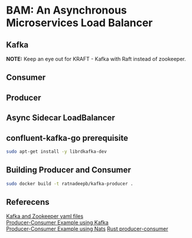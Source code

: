 # BAM: An Asynchronous Microservices Load Balancer

## Kafka

**NOTE:** Keep an eye out for KRAFT - Kafka with Raft instead of zookeeper.

## Consumer

## Producer

## Async Sidecar LoadBalancer

## confluent-kafka-go prerequisite

```bash
sudo apt-get install -y librdkafka-dev
```

## Building Producer and Consumer

```bash
sudo docker build -t ratnadeepb/kafka-producer .
```

## Referecens
[Kafka and Zookeeper yaml files](https://github.com/mmohamed/kafka-kubernetes)</br>
[Producer-Consumer Example using Kafka](https://medium.com/swlh/apache-kafka-with-golang-227f9f2eb818)</br>
[Producer-Consumer Example using Nats](https://shijuvar.medium.com/building-event-driven-distributed-systems-in-go-with-grpc-nats-jetstream-and-cockroachdb-c4b899c8636d)
[Rust producer-consumer](https://itnext.io/getting-started-with-kafka-and-rust-part-1-e0074961ec6b)